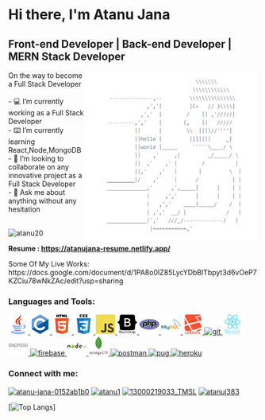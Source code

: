 

# Hi there, I'm Atanu Jana

## Front-end Developer | Back-end Developer | MERN Stack Developer
<img align="right" src="https://github.com/atanu20/image-upload-using-react-node-mysql/blob/master/helloworld.png" width="350">
On the way to become a Full Stack Developer
<br>

<br>
- 💻 I’m currently working as a Full Stack Developer <br>
- ⌨️ I’m currently learning React,Node,MongoDB   <br>
- 👯 I’m looking to collaborate on any innovative project as a Full Stack Developer   <br>
- 💬 Ask me about anything without any hesitation <br>
<br>
<p align="left"> <img src="https://komarev.com/ghpvc/?username=atanu20&label=Profile%20views&color=0e75b6&style=flat" alt="atanu20" /> </p>

 
<b>Resume :  https://atanujana-resume.netlify.app/ </b>
<p>Some Of My Live Works: https://docs.google.com/document/d/1PA8o0IZ85LycYDbBlTbpyt3d6vOeP7KZCiu78wNkZAc/edit?usp=sharing </p>


<h3 align="left">Languages and Tools:</h3>
<p align="left">
<a href="" target="_blank"> <img src="https://raw.githubusercontent.com/atanu20/atanu20/main/java.png" width="40" height="40" alt="java" /> </a>
 <a href="https://www.cprogramming.com/" target="_blank"> <img src="https://raw.githubusercontent.com/devicons/devicon/master/icons/c/c-original.svg" alt="c" width="40" height="40"/> </a> <a href="https://www.w3.org/html/" target="_blank"> <img src="https://raw.githubusercontent.com/devicons/devicon/master/icons/html5/html5-original-wordmark.svg" alt="html5" width="40" height="40"/> </a> <a href="https://www.w3schools.com/css/" target="_blank"> <img src="https://raw.githubusercontent.com/devicons/devicon/master/icons/css3/css3-original-wordmark.svg" alt="css3" width="40" height="40"/> </a> 
  <a href="https://developer.mozilla.org/en-US/docs/Web/JavaScript" target="_blank"> <img src="https://raw.githubusercontent.com/devicons/devicon/master/icons/javascript/javascript-original.svg" alt="javascript" width="40" height="40"/> </a>
<a href="https://getbootstrap.com" target="_blank"> <img src="https://raw.githubusercontent.com/devicons/devicon/master/icons/bootstrap/bootstrap-plain-wordmark.svg" alt="bootstrap" width="40" height="40"/> </a>    <a href="https://www.php.net" target="_blank"> 
  <img src="https://raw.githubusercontent.com/devicons/devicon/master/icons/php/php-original.svg" alt="php" width="40" height="40"/> </a>
  <a href="https://www.mysql.com/" target="_blank"> <img src="https://raw.githubusercontent.com/devicons/devicon/master/icons/mysql/mysql-original-wordmark.svg" alt="mysql" width="40" height="40"/> </a>  <!-- <a href="https://www.python.org" target="_blank"> <img src="https://raw.githubusercontent.com/devicons/devicon/master/icons/python/python-original.svg" alt="python" width="40" height="40"/> </a>
  <a href="https://flask.palletsprojects.com/" target="_blank"> <img src="https://www.vectorlogo.zone/logos/pocoo_flask/pocoo_flask-icon.svg" alt="flask" width="40" height="40"/> </a> -->
 <a href="https://laravel.com/" target="_blank"> <img src="https://raw.githubusercontent.com/devicons/devicon/master/icons/laravel/laravel-plain-wordmark.svg" alt="laravel" width="40" height="40"/> </a>
 <a href="https://git-scm.com/" target="_blank"> <img src="https://www.vectorlogo.zone/logos/git-scm/git-scm-icon.svg" alt="git" width="40" height="40"/> </a> <a href="https://reactjs.org/" target="_blank"> <img src="https://raw.githubusercontent.com/devicons/devicon/master/icons/react/react-original-wordmark.svg" alt="react" width="40" height="40"/> </a>
  <br>
<!--   <a href="https://reactnative.dev/" target="_blank"> <img src="https://reactnative.dev/img/header_logo.svg" alt="reactnative" width="40" height="40"/> </a> 
  <a href="https://redux.js.org" target="_blank"> <img src="https://raw.githubusercontent.com/devicons/devicon/master/icons/redux/redux-original.svg" alt="redux" width="40" height="40"/> </a> --> <a href="https://expressjs.com" target="_blank"> <img src="https://raw.githubusercontent.com/devicons/devicon/master/icons/express/express-original-wordmark.svg" alt="express" width="40" height="40"/> </a> <a href="https://firebase.google.com/" target="_blank"> <img src="https://www.vectorlogo.zone/logos/firebase/firebase-icon.svg" alt="firebase" width="40" height="40"/> </a> <a href="https://nodejs.org" target="_blank"> <img src="https://raw.githubusercontent.com/devicons/devicon/master/icons/nodejs/nodejs-original-wordmark.svg" alt="nodejs" width="40" height="40"/> </a> 
  <a href="https://www.mongodb.com/" target="_blank"> <img src="https://raw.githubusercontent.com/devicons/devicon/master/icons/mongodb/mongodb-original-wordmark.svg" alt="mongodb" width="40" height="40"/> </a> <a href="https://postman.com" target="_blank"> <img src="https://www.vectorlogo.zone/logos/getpostman/getpostman-icon.svg" alt="postman" width="40" height="40"/> </a> <a href="https://pugjs.org" target="_blank"> <img src="https://cdn.worldvectorlogo.com/logos/pug.svg" alt="pug" width="40" height="40"/> </a> <a href="https://heroku.com" target="_blank"> <img src="https://www.vectorlogo.zone/logos/heroku/heroku-icon.svg" alt="heroku" width="40" height="40"/> </a>  
  
<!-- <a href="https://www.sqlite.org/" target="_blank"> <img src="https://www.vectorlogo.zone/logos/sqlite/sqlite-icon.svg" alt="sqlite" width="40" height="40"/> </a>  <a href="https://www.chartjs.org" target="_blank"> <img src="https://www.chartjs.org/media/logo-title.svg" alt="chartjs" width="40" height="40"/> </a> <a href="https://www.cockroachlabs.com/product/cockroachdb/" target="_blank"> <img src="https://cdn.worldvectorlogo.com/logos/cockroachdb.svg" alt="cockroachdb" width="40" height="40"/> </a> <a href="https://scikit-learn.org/" target="_blank"> <img src="https://upload.wikimedia.org/wikipedia/commons/0/05/Scikit_learn_logo_small.svg" alt="scikit_learn" width="40" height="40"/> </a>  <a href="https://tailwindcss.com/" target="_blank"> <img src="https://www.vectorlogo.zone/logos/tailwindcss/tailwindcss-icon.svg" alt="tailwind" width="40" height="40"/> </a>  -->
</p>
  
  
  
   <h3 align="left">Connect with me:</h3>
<p align="left">
<a href="https://linkedin.com/in/atanu-jana-0152ab1b0" target="blank"><img align="center" src="https://raw.githubusercontent.com/rahuldkjain/github-profile-readme-generator/master/src/images/icons/Social/linked-in-alt.svg" alt="atanu-jana-0152ab1b0" height="30" width="40" /></a>
<a href="https://www.codechef.com/users/atanu1" target="blank"><img align="center" src="https://cdn.jsdelivr.net/npm/simple-icons@3.1.0/icons/codechef.svg" alt="atanu1" height="30" width="40" /></a>
<a href="https://www.hackerrank.com/13000219033_TMSL" target="blank"><img align="center" src="https://raw.githubusercontent.com/rahuldkjain/github-profile-readme-generator/master/src/images/icons/Social/hackerrank.svg" alt="13000219033_TMSL" height="30" width="40" /></a> <a href="https://leetcode.com/mAtanu/" target="_blank"><img align="center" src="https://raw.githubusercontent.com/rahuldkjain/github-profile-readme-generator/master/src/images/icons/Social/leet-code.svg" alt="atanuj383" height="30" width="40" /></a>
</p>

<!-- <p><img align="left" src="https://github-readme-stats.vercel.app/api/top-langs?username=atanu20&show_icons=true&locale=en&layout=compact" alt="atanu20" /></p>

<p>&nbsp;<img align="center" src="https://github-readme-stats.vercel.app/api?username=atanu20&show_icons=true&locale=en" alt="atanu20" /></p> -->

[![Top Langs](https://github-readme-stats.vercel.app/api/top-langs/?username=atanu20&layout=compact)]

<!-- 

```
                                                                                   \\\\\\\
                                                                                  \\\\\\\\\\\\
                                                       --------------,--         \\\\\\\\\\\\\\\
                                                                   ,','|         |C>   // )\\\\|
                                                                 ,','  |        /    || ,'/////|
                                                      ---------,','    |       (,    ||   /////
                                                               ||      |        \\  ||||//''''|
                                                               ||hello |         |||||||     _|
                                                               ||world |_____     `````\____/ \
                                                               ||    ,'     ,|         _/_____/ \
                                                               ||  ,'    ,' |        /          |
                                                               ||,'    ,'   |       |         \  |
                                                      _________|/    ,'     |      /           | |
                                                      _____________,'      ,',_____|      |    | |
                                                                   |     ,','      |      |    | |
                                                                   |   ,','    ____|_____/    /  |
                                                                   | ,','  __/ |             /   |
                                                      _____________|','   ///_/-------------/   |
                                                                    |===========,'
``` -->


